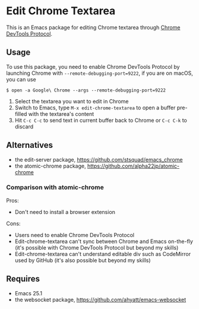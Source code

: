 # Edit Chrome Textarea

This is an Emacs package for editing Chrome textarea through [Chrome DevTools
Protocol](https://chromedevtools.github.io/devtools-protocol).

## Usage

To use this package, you need to enable Chrome DevTools Protocol by launching
Chrome with `--remote-debugging-port=9222`, if you are on macOS, you can use

    $ open -a Google\ Chrome --args --remote-debugging-port=9222

1. Select the textarea you want to edit in Chrome
2. Switch to Emacs, type `M-x edit-chrome-textarea` to open a buffer pre-filled
   with the textarea's content
3. Hit `C-c C-c` to send text in current buffer back to Chrome or `C-c C-k` to
   discard


## Alternatives

- the edit-server package, https://github.com/stsquad/emacs_chrome
- the atomic-chrome package, https://github.com/alpha22jp/atomic-chrome

### Comparison with atomic-chrome

Pros:

- Don't need to install a browser extension

Cons:

- Users need to enable Chrome DevTools Protocol
- Edit-chrome-textarea can't sync between Chrome and Emacs on-the-fly (it's
  possible with Chrome DevTools Protocol but beyond my skills)
- Edit-chrome-textarea can't understand editable div such as CodeMirror used by
  GitHub (it's also possible but beyond my skills)

## Requires

- Emacs 25.1
- the websocket package, https://github.com/ahyatt/emacs-websocket
